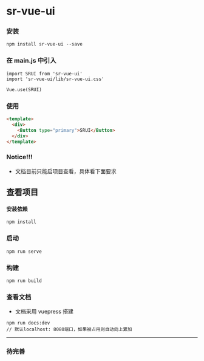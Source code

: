 # sr-vue-ui

### 安装 
```
npm install sr-vue-ui --save
```
### 在 main.js 中引入
```
import SRUI from 'sr-vue-ui'
import 'sr-vue-ui/lib/sr-vue-ui.css'

Vue.use(SRUI)
```
### 使用
```html
<template>
  <div>
    <Button type="primary">SRUI</Button>
  </div>
</template>
```

### Notice!!!
- 文档目前只能启项目查看，具体看下面要求

## 查看项目
#### 安装依赖
```
npm install
```

### 启动
```
npm run serve
```

### 构建
```
npm run build
```

### 查看文档
- 文档采用 vuepress 搭建
```
npm run docs:dev
// 默认localhost: 8080端口，如果被占用则自动向上累加
```
---
### 待完善